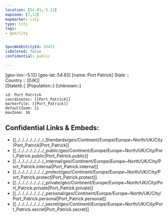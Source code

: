 ```yaml
---
location: [54.83,-5.12] 
mapzoom: [7,12] 
mapmarker: city 
type: City
tags:
- geo/City


SpocWebEntityId: 33472
isDeleted: false
confidential: public

---
```

[geo-lon::-5.12] 
[geo-lat::54.83] 
[name::Port Patrick] 
State ::  
Country :: [[UK]]  
[StateId::] 
[Population::] 
[Unknown::] 


```leaflet
id: Port Patrick
coordinates: [[Port_Patrick]] 
markerFile: [[Port_Patrick]] 
defaultZoom: 11 
maxZoom: 18
```


## Confidential Links & Embeds: 
- [[../../../../../../../_Standards/geo/Continent/Europe/Europe~North/UK/City/Port_Patrick|Port_Patrick]] 
- [[../../../../../../../_public/geo/Continent/Europe/Europe~North/UK/City/Port_Patrick.public|Port_Patrick.public]] 
- [[../../../../../../../_internal/geo/Continent/Europe/Europe~North/UK/City/Port_Patrick.internal|Port_Patrick.internal]] 
- [[../../../../../../../_protect/geo/Continent/Europe/Europe~North/UK/City/Port_Patrick.protect|Port_Patrick.protect]] 
- [[../../../../../../../_private/geo/Continent/Europe/Europe~North/UK/City/Port_Patrick.private|Port_Patrick.private]] 
- [[../../../../../../../_personal/geo/Continent/Europe/Europe~North/UK/City/Port_Patrick.personal|Port_Patrick.personal]] 
- [[../../../../../../../_secret/geo/Continent/Europe/Europe~North/UK/City/Port_Patrick.secret|Port_Patrick.secret]] 
